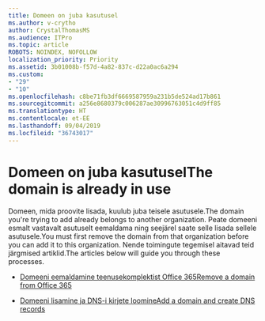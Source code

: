 ```yaml
---
title: Domeen on juba kasutusel
ms.author: v-crytho
author: CrystalThomasMS
ms.audience: ITPro
ms.topic: article
ROBOTS: NOINDEX, NOFOLLOW
localization_priority: Priority
ms.assetid: 3b01008b-f57d-4a82-837c-d22a0ac6a294
ms.custom:
- "29"
- "10"
ms.openlocfilehash: c8be71fb3df6669587959a231b5de524ad17b861
ms.sourcegitcommit: a256e8680379c006287ae30996763051c4d9ff85
ms.translationtype: HT
ms.contentlocale: et-EE
ms.lasthandoff: 09/04/2019
ms.locfileid: "36743017"
---
```

# <a name="the-domain-is-already-in-use"></a><span data-ttu-id="3d411-102">Domeen on juba kasutusel</span><span class="sxs-lookup"><span data-stu-id="3d411-102">The domain is already in use</span></span>

<span data-ttu-id="3d411-103">Domeen, mida proovite lisada, kuulub juba teisele asutusele.</span><span class="sxs-lookup"><span data-stu-id="3d411-103">The domain you're trying to add already belongs to another organization.</span></span> <span data-ttu-id="3d411-104">Peate domeeni esmalt vastavalt asutuselt eemaldama ning seejärel saate selle lisada sellele asutusele.</span><span class="sxs-lookup"><span data-stu-id="3d411-104">You must first remove the domain from that organization before you can add it to this organization.</span></span> <span data-ttu-id="3d411-105">Nende toimingute tegemisel aitavad teid järgmised artiklid.</span><span class="sxs-lookup"><span data-stu-id="3d411-105">The articles below will guide you through these processes.</span></span>
  
- [<span data-ttu-id="3d411-106">Domeeni eemaldamine teenusekomplektist Office 365</span><span class="sxs-lookup"><span data-stu-id="3d411-106">Remove a domain from Office 365</span></span>](https://docs.microsoft.com/office365/admin/get-help-with-domains/remove-a-domain)

- [<span data-ttu-id="3d411-107">Domeeni lisamine ja DNS-i kirjete loomine</span><span class="sxs-lookup"><span data-stu-id="3d411-107">Add a domain and create DNS records</span></span>](https://docs.microsoft.com/office365/admin/get-help-with-domains/create-dns-records-at-any-dns-hosting-provider)
